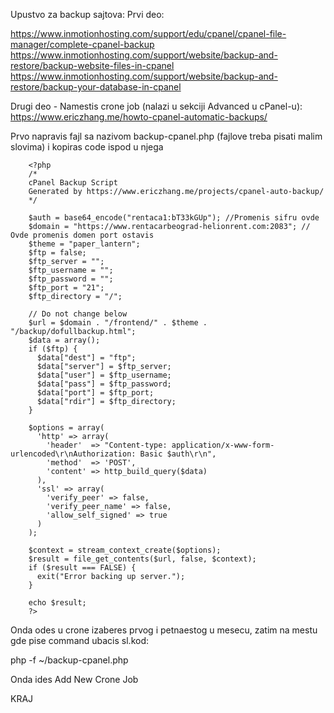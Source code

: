 Upustvo za backup sajtova:
Prvi deo:

https://www.inmotionhosting.com/support/edu/cpanel/cpanel-file-manager/complete-cpanel-backup
https://www.inmotionhosting.com/support/website/backup-and-restore/backup-website-files-in-cpanel
https://www.inmotionhosting.com/support/website/backup-and-restore/backup-your-database-in-cpanel


Drugi deo - Namestis crone job (nalazi u sekciji Advanced u cPanel-u):
https://www.ericzhang.me/howto-cpanel-automatic-backups/

Prvo napravis fajl sa nazivom backup-cpanel.php (fajlove treba pisati malim slovima) i kopiras code ispod u njega

		<?php
		/*
		cPanel Backup Script
		Generated by https://www.ericzhang.me/projects/cpanel-auto-backup/
		*/

		$auth = base64_encode("rentaca1:bT33kGUp"); //Promenis sifru ovde
		$domain = "https://www.rentacarbeograd-helionrent.com:2083"; // Ovde promenis domen port ostavis
		$theme = "paper_lantern";
		$ftp = false;
		$ftp_server = "";
		$ftp_username = "";
		$ftp_password = "";
		$ftp_port = "21";
		$ftp_directory = "/";

		// Do not change below
		$url = $domain . "/frontend/" . $theme . "/backup/dofullbackup.html";
		$data = array();
		if ($ftp) {
		  $data["dest"] = "ftp";
		  $data["server"] = $ftp_server;
		  $data["user"] = $ftp_username;
		  $data["pass"] = $ftp_password;
		  $data["port"] = $ftp_port;
		  $data["rdir"] = $ftp_directory;
		}

		$options = array(
		  'http' => array(
		    'header'  => "Content-type: application/x-www-form-urlencoded\r\nAuthorization: Basic $auth\r\n",
		    'method'  => 'POST',
		    'content' => http_build_query($data)
		  ),
		  'ssl' => array(
		    'verify_peer' => false,
		    'verify_peer_name' => false,
		    'allow_self_signed' => true
		  )
		);

		$context = stream_context_create($options);
		$result = file_get_contents($url, false, $context);
		if ($result === FALSE) {
		  exit("Error backing up server.");
		}

		echo $result;
		?>


Onda odes u crone izaberes prvog i petnaestog u mesecu, zatim na mestu gde pise command ubacis sl.kod:

php -f ~/backup-cpanel.php

Onda ides Add New Crone Job

KRAJ